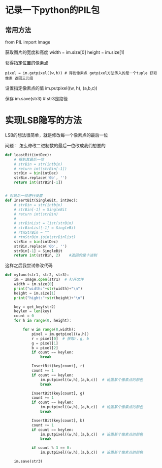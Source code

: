 # 记录一下python的PIL包

## 常用方法

from PIL import Image

获取图片的宽度和高度
    width = im.size[0]
    height = im.size[1]

获得指定位置的像素点

    pixel = im.getpixel((w,h)) # 得到像素点 getpixel方法传入的是一个tuple 获取像素 返回三元组

设置指定像素点的值
    im.putpixel((w, h), (a,b,c))

保存
    im.save(str3) # str3是路径


# 实现LSB隐写的方法

LSB的想法很简单，就是修改每一个像素点的最后一位

问题： 怎么修改二进制数的最后一位改成我们想要的

```python
def leastBit(intDec):
	# 得到其最后一位
	# strBin = str(intbin)
	# return int(strBin[-1])
	strBin = bin(intDec)
	strBin.replace('0b', '')
	return int(strBin[-1])


# 对最后一位进行设置
def InsertBit(SingleBit, intDec):
	# strBin = str(intbin)
	# strBin[-1] = SingleBit
	# return int(strBin)
	# 
	# strBinList = list(strBin)
	# strBinList[-1] = SingleBit
	# rtnStrBin = ""
	# rtnStrBin.join(strBinlist)	
	strBin = bin(intDec)
	strBin.replace('0b', '')
	strBin[-1] = SingleBit
	return int(strBin, 2)	 #返回的是十进制

```
这样之后我尝试修改代码

```python
def myfunc(str1, str2, str3):
    im = Image.open(str1)  # 打开文件
    width = im.size[0]
    print("width:"+str(width)+"\n")
    height = im.size[1]
    print("hight:"+str(height)+"\n")

    key = get_key(str2)
	keylen = len(key)
	count = 0
	for h in range(0, height):

		for w in range(0,width):
			pixel = im.getpixel((w,h))
            r = pixel[0]  # 获取r，g, b
            g = pixel[1]
            b = pixel[2]
            if count == keylen:
                break

            InsertBit(key[count], r)
            count += 1
            if count == keylen:
                im.putpixel((w,h),(a,b,c))  # 设置某个像素点的颜色
                break

            InsertBit(key[count], g)
            count += 1
            if count == keylen:
                im.putpixel((w,h),(a,b,c))  # 设置某个像素点的颜色
                break

            InsertBit(key[count], b)
            count += 1
            if count == keylen:
                im.putpixel((w,h),(a,b,c))  # 设置某个像素点的颜色
                break

            if count % 3 == 0:
                im.putpixel((w,h),(a,b,c))  # 设置某个像素点的颜色

    im.save(str3)



